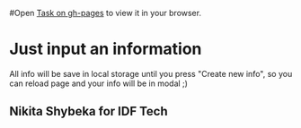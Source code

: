 #Open [Task on gh-pages](https://nikita9901.github.io/testIDF/) to view it in your browser.

# Just input an information

All info will be save in local storage until you press "Create new info", so you can reload page and your info will be in modal ;)

## Nikita Shybeka for IDF Tech
